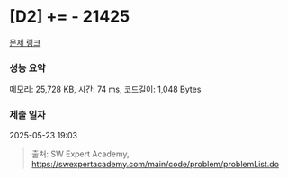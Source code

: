 # [D2] += - 21425 

[문제 링크](https://swexpertacademy.com/main/code/problem/problemDetail.do?contestProbId=AZD8K_UayDoDFAVs) 

### 성능 요약

메모리: 25,728 KB, 시간: 74 ms, 코드길이: 1,048 Bytes

### 제출 일자

2025-05-23 19:03



> 출처: SW Expert Academy, https://swexpertacademy.com/main/code/problem/problemList.do